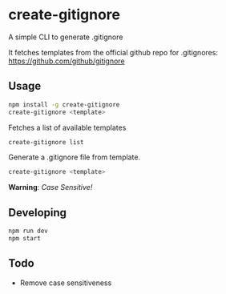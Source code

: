 # create-gitignore
A simple CLI to generate .gitignore

It fetches templates from the official github repo for .gitignores: https://github.com/github/gitignore

## Usage 

```sh
npm install -g create-gitignore
create-gitignore <template>
```

Fetches a list of available templates
```sh
create-gitignore list
```

Generate a .gitignore file from template. 

```sh
create-gitignore <template>
```
**Warning**: *Case Sensitive!*


## Developing

```sh
npm run dev
npm start
```

## Todo
* Remove case sensitiveness
